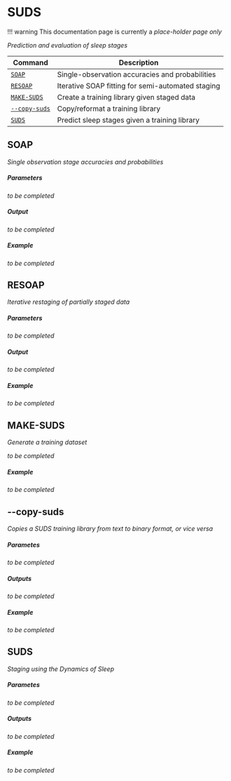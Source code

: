 # SUDS

!!! warning
    This documentation page is currently a _place-holder page only_ 

_Prediction and evaluation of sleep stages_

| Command | Description | 
| ---- | ------ | 
| [`SOAP`](#soap) | Single-observation accuracies and probabilities |
| [`RESOAP`](#resoap) | Iterative SOAP fitting for semi-automated staging | 
| [`MAKE-SUDS`](#make-suds) | Create a training library given staged data |
| [`--copy-suds`](#copysuds) | Copy/reformat a training library |
| [`SUDS`](#suds) | Predict sleep stages given a training library |


## SOAP

_Single observation stage accuracies and probabilities_

<h5>Parameters</h5>

_to be completed_

<h5>Output</h5>

_to be completed_

<h5>Example</h5>

_to be completed_



## RESOAP

_Iterative restaging of partially staged data_

<h5>Parameters</h5>

_to be completed_

<h5>Output</h5>

_to be completed_

<h5>Example</h5>

_to be completed_


## MAKE-SUDS

_Generate a training dataset_


_to be completed_

<h5>Example</h5>

_to be completed_



## --copy-suds

 _Copies a SUDS training library from text to binary format, or vice versa_


<h5>Parametes</h5>

_to be completed_

<h5>Outputs</h5>

_to be completed_

<h5>Example</h5>

_to be completed_


## SUDS

_Staging using the Dynamics of Sleep_


<h5>Parametes</h5>

_to be completed_

<h5>Outputs</h5>

_to be completed_

<h5>Example</h5>

_to be completed_

